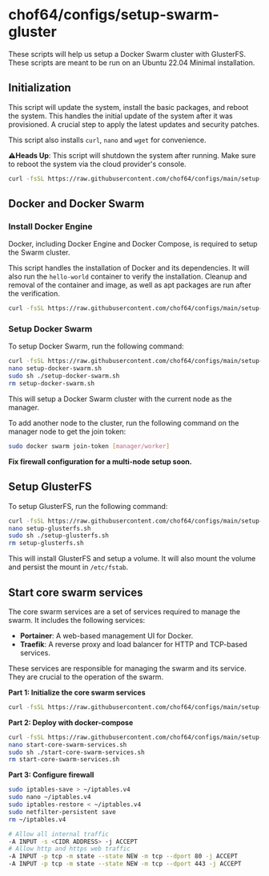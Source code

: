 # chof64/configs/setup-swarm-gluster

These scripts will help us setup a Docker Swarm cluster with GlusterFS. These
scripts are meant to be run on an Ubuntu 22.04 Minimal installation.

## Initialization

This script will update the system, install the basic packages, and reboot the
system. This handles the initial update of the system after it was provisioned.
A crucial step to apply the latest updates and security patches.

This script also installs `curl`, `nano` and `wget` for convenience.

**⚠️Heads Up**: This script will shutdown the system after running. Make sure to
reboot the system via the cloud provider's console.

```bash
curl -fsSL https://raw.githubusercontent.com/chof64/configs/main/setup-swarm-gluster/initialization.sh | sudo sh
```

## Docker and Docker Swarm

### Install Docker Engine

Docker, including Docker Engine and Docker Compose, is required to setup the
Swarm cluster.

This script handles the installation of Docker and its dependencies. It will
also run the `hello-world` container to verify the installation. Cleanup and
removal of the container and image, as well as apt packages are
run after the verification.

```bash
curl -fsSL https://raw.githubusercontent.com/chof64/configs/main/setup-swarm-gluster/install-docker-engine.sh | sudo sh
```

### Setup Docker Swarm

To setup Docker Swarm, run the following command:

```bash
curl -fsSL https://raw.githubusercontent.com/chof64/configs/main/setup-swarm-gluster/setup-docker-swarm.sh > setup-docker-swarm.sh
nano setup-docker-swarm.sh
sudo sh ./setup-docker-swarm.sh
rm setup-docker-swarm.sh
```

This will setup a Docker Swarm cluster with the current node as the manager.

To add another node to the cluster, run the following command on the
manager node to get the join token:

```bash
sudo docker swarm join-token [manager/worker]
```

**Fix firewall configuration for a multi-node setup soon.**

## Setup GlusterFS

To setup GlusterFS, run the following command:

```bash
curl -fsSL https://raw.githubusercontent.com/chof64/configs/main/setup-swarm-gluster/setup-glusterfs.sh > setup-glusterfs.sh
nano setup-glusterfs.sh
sudo sh ./setup-glusterfs.sh
rm setup-glusterfs.sh
```

This will install GlusterFS and setup a volume. It will also mount the volume
and persist the mount in `/etc/fstab`.

## Start core swarm services

The core swarm services are a set of services required to manage the swarm. It
includes the following services:

- **Portainer**: A web-based management UI for Docker.
- **Traefik**: A reverse proxy and load balancer for HTTP and TCP-based services.

These services are responsible for managing the swarm and its service. They are
crucial to the operation of the swarm.

**Part 1: Initialize the core swarm services**

```bash
curl -fsSL https://raw.githubusercontent.com/chof64/configs/main/setup-swarm-gluster/initialize-core-swarm-services.sh > initialize-core-swarm-services.sh
```

**Part 2: Deploy with docker-compose**

```bash
curl -fsSL https://raw.githubusercontent.com/chof64/configs/main/setup-swarm-gluster/start-core-swarm-services.sh > start-core-swarm-services.sh
nano start-core-swarm-services.sh
sudo sh ./start-core-swarm-services.sh
rm start-core-swarm-services.sh
```

**Part 3: Configure firewall**

```bash
sudo iptables-save > ~/iptables.v4
sudo nano ~/iptables.v4
sudo iptables-restore < ~/iptables.v4
sudo netfilter-persistent save
rm ~/iptables.v4
```

```bash
# Allow all internal traffic
-A INPUT -s <CIDR ADDRESS> -j ACCEPT
# Allow http and https web traffic
-A INPUT -p tcp -m state --state NEW -m tcp --dport 80 -j ACCEPT
-A INPUT -p tcp -m state --state NEW -m tcp --dport 443 -j ACCEPT
```
